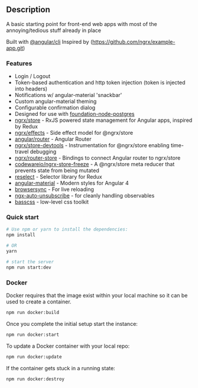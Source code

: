 ## Description
A basic starting point for front-end web apps with most of the annoying/tedious stuff already in place

Built with [@angular/cli](https://github.com/angular/angular-cli)
Inspired by (https://github.com/ngrx/example-app.git)

### Features
 - Login / Logout
 - Token-based authentication and http token injection (token is injected into headers)
 - Notifications w/ angular-material 'snackbar'
 - Custom angular-material theming
 - Configurable confirmation dialog
 - Designed for use with [foundation-node-postgres](https://github.com/AD60/foundation-node-postgres)
 - [ngrx/store](https://github.com/ngrx/store) - RxJS powered state management for Angular apps, inspired by Redux
 - [ngrx/effects](https://github.com/ngrx/effects) - Side effect model for @ngrx/store
 - [angular/router](https://github.com/angular/angular) - Angular Router
 - [ngrx/store-devtools](https://github.com/ngrx/store-devtools) - Instrumentation for @ngrx/store enabling time-travel debugging
 - [ngrx/router-store](https://github.com/ngrx/router-store) - Bindings to connect Angular router to ngrx/store
 - [codewareio/ngrx-store-freeze](https://github.com/codewareio/ngrx-store-freeze) - A @ngrx/store meta reducer that prevents state from being mutated
 - [reselect](https://github.com/reactjs/reselect) - Selector library for Redux
 - [angular-material](https://github.com/angular/material2) - Modern styles for Angular 4
 - [browsersync](https://github.com/Browsersync/browser-sync) - For live reloading
 - [ngx-auto-unsubscribe](https://github.com/NetanelBasal/ngx-auto-unsubscribe) - for cleanly handling observables
 - [basscss](https://github.com/basscss/basscss) - low-level css toolkit

### Quick start

```bash
# Use npm or yarn to install the dependencies:
npm install

# OR
yarn

# start the server
npm run start:dev
```

### Docker
Docker requires that the image exist within your local machine so it can be used to create a container. 

```bash
npm run docker:build
```

Once you complete the initial setup start the instance:

```bash
npm run docker:start
```

To update a Docker container with your local repo:

```bash
npm run docker:update
```

If the container gets stuck in a running state:

 ```
 npm run docker:destroy
 ```





